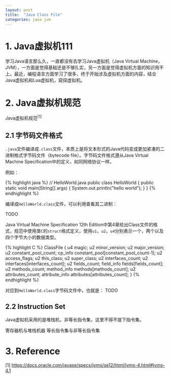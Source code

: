 ```yaml
---
layout: post
title:  "Java Class File"
categories: java jvm
---
```


# 1. Java虚拟机111

学习Java语言那么久，一直都没有去学习Java虚拟机（Java Virtual Machine，JVM），一方面是觉得基础还是不够扎实，另一方面是觉得虚拟机方面的知识用不上。最近，编程语言方面学习了很多，终于开始涉及虚拟机方面的内容，结合Java虚拟机和Lua虚拟机，窥探虚拟机。

# 2. Java虚拟机规范

Java虚拟机规范<sup>[1]</sup>

## 2.1 字节码文件格式

`.java`文件编译成`.class`文件，本质上是将文本形式的Java代码变成更加紧凑的二进制格式字节码文件（bytecode file）。字节码文件格式遵从Java Virtual Machine Specification中的定义，如同网络协议一样。

例如：

{% highlight java %}
// HelloWorld.java
public class HelloWorld {
    public static void main(String[] args) {
        System.out.println("hello world");
    }
}
{% endhighlight %}

编译成`HelloWorld.class`文件，可以利用查看其二进制：

TODO

Java Virtual Machine Specification 12th Edition中第4章给出Class文件的格式，规范中使用类`C`的`struct`格式定义，使用`u1`，`u2`，`u4`分别表示一个，两个以及四个字节大小的数据类型。

{% highlight C %}
ClassFile {
       u4             magic;
       u2             minor_version;
       u2             major_version;
       u2             constant_pool_count;
       cp_info        constant_pool[constant_pool_count-1];
       u2             access_flags;
       u2             this_class;
       u2             super_class;
       u2             interfaces_count;
       u2             interfaces[interfaces_count];
       u2             fields_count;
       field_info     fields[fields_count];
       u2             methods_count;
       method_info    methods[methods_count];
       u2             attributes_count;
       attribute_info attributes[attributes_count];
}
{% endhighlight %}

对应到`HelloWorld.class`字节码文件中，也就是：
TODO


## 2.2 Instruction Set

Java虚拟机采用的是堆栈机，非等长指令集，这里不得不提下指令集。

寄存器机与堆栈机器
等长指令集与非等长指令集

# 3. Reference 

[1] https://docs.oracle.com/javase/specs/jvms/se12/html/jvms-4.html#jvms-4.1